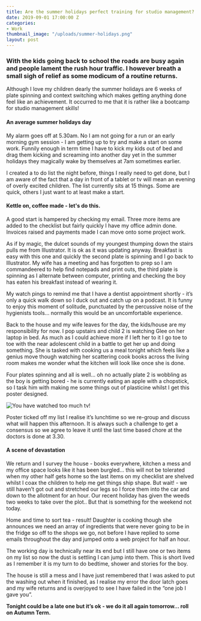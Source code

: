 ```yaml
---
title: Are the summer holidays perfect training for studio management?
date: 2019-09-01 17:00:00 Z
categories:
- Work
thumbnail_image: "/uploads/summer-holidays.png"
layout: post
---
```


### With the kids going back to school the roads are busy again and people lament the rush hour traffic. I however breath a small sigh of relief as some modicum of a routine returns. 

Although I love my children dearly the summer holidays are 6 weeks of plate spinning and context switching which makes getting anything done feel like an achievement. It occurred to me that it is rather like a bootcamp for studio management skills!

#### An average summer holidays day

My alarm goes off at 5.30am. No I am not going for a run or an early morning gym session - I am getting up to try and make a start on some work. Funnily enough in term time I have to kick my kids out of bed and drag them kicking and screaming into another day yet in the summer holidays they magically wake by themselves at 7am sometimes earlier. 

I created a to do list the night before, things I really need to get done, but I am aware of the fact that a day in front of a tablet or tv will mean an evening of overly excited children. The list currently sits at 15 things. Some are quick, others I just want to at least make a start.

#### Kettle on, coffee made - let's do this.

A good start is hampered by checking my email. Three more items are added to the checklist but fairly quickly I have my office admin done. Invoices raised and payments made I can move onto some project work.

As if by magic, the dulcet sounds of my youngest thumping down the stairs pulls me from Illustrator. It is ok as it was updating anyway. Breakfast is easy with this one and quickly the second plate is spinning and I go back to Illustrator. My wife has a meeting and has forgotten to prep so I am commandeered to help find notepads and print outs, the third plate is spinning as I alternate between computer, printing and checking the boy has eaten his breakfast instead of wearing it. 

My watch pings to remind me that I have a dentist appointment shortly - it’s only a quick walk down so I duck out and catch up on a podcast. It is funny to enjoy this moment of solitude, punctuated by the percussive noise of the hygienists tools… normally this would be an uncomfortable experience.

Back to the house and my wife leaves for the day, the kids/house are my responsibility for now. I pop upstairs and child 2 is watching Glee on her laptop in bed. As much as I could achieve more if I left her to it I go toe to toe with the near adolescent child in a battle to get  her up and doing something. She is tasked with cooking us a meal tonight which feels like a genius move though watching her scattering cook books across the living room makes me wonder what the kitchen will look like once she is done. 

Four plates spinning and all is well… oh no actually plate 2 is wobbling as the boy is getting bored - he is currently eating an apple with a chopstick, so I task him with making me some things out of plasticine whilst I get this poster designed. 

![You have watched too much tv!](/uploads/too-much-tv.png)

Poster ticked off my list I realise it’s lunchtime so we re-group and discuss what will happen this afternoon. It is always such a challenge to get a consensus so we agree to leave it until the last time based chore at the doctors is done at 3.30.

#### A scene of devastation

We return and I survey the house - books everywhere, kitchen a mess and my office space looks like it has been burgled… this will not be tolerated when my other half gets home so the last items on my checklist are shelved whilst I coax the children to help me get things ship shape. But wait! - we still haven’t got out and stretched our legs so I force them into the car and down to the allotment for an hour. Our recent holiday has given the weeds two weeks to take over the plot.. But that is something for the weekend not today. 

Home and time to sort tea - result! Daughter is cooking though she announces we need an array of ingredients that were never going to be in the fridge so off to the shops we go, not before I have replied to some emails throughout the day and jumped onto a web project for half an hour. 

The working day is technically near its end but I still have one or two items on my list so now the dust is settling I can jump into them. This is short lived as I remember it is my turn to do bedtime, shower and stories for the boy. 

The house is still a mess and I have just remembered that I was asked to put the washing out when it finished, as I realise my error the door latch goes and my wife returns and is overjoyed to see I have failed in the “one job I gave you”.

**Tonight could be a late one but it’s  ok -  we do it all again tomorrow… roll on Autumn Term.**
